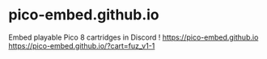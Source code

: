 # pico-embed.github.io
Embed playable Pico 8 cartridges in Discord !
https://pico-embed.github.io
https://pico-embed.github.io/?cart=fuz_v1-1
